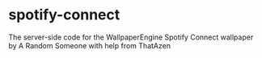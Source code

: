 # spotify-connect
The server-side code for the WallpaperEngine Spotify Connect wallpaper by A Random Someone with help from ThatAzen
